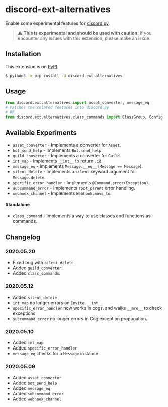 # discord-ext-alternatives
Enable some experimental features for [discord.py](https://github.com/Rapptz/discord.py/).

> ⚠️ **This is experimental and should be used with caution.**
> If you encounter any issues with this extension, please make an issue.

## Installation

This extension is on [PyPI](https://pypi.org/project/discord-ext-alternatives/).

```sh
$ python3 -m pip install -U discord-ext-alternatives
```

## Usage

```py
from discord.ext.alternatives import asset_converter, message_eq
# Patches the related features into discord.py
# OR
from discord.ext.alternatives.class_commands import ClassGroup, Config
```

## Available Experiments

- `asset_converter` - Implements a converter for ``Asset``.
- `bot_send_help` - Implements `Bot.send_help`.
- `guild_converter` - Implements a converter for ``Guild``.
- `int_map` - Implements `__int__` to return `.id`.
- `message_eq` - Implements `Message.__eq__` (`Message == Message`).
- `silent_delete` - Implements a `silent` keyword argument for `Message.delete`.
- `specific_error_handler` - Implements `@Command.error(Exception)`.
- `subcommand_error` - Implements `root_parent` error handling.
- `webhook_channel` - Implements `Webhook.move_to`.

#### Standalone
- `class_command` - Implements a way to use classes and functions as commands.

## Changelog

### 2020.05.20

- Fixed bug with `silent_delete`.
- Added `guild_converter`.
- Added `class_commands`.

### 2020.05.12

- Added `silent_delete`
- `int_map` no longer errors on `Invite.__int__`
- `specific_error_handler` now works in cogs, and walks `__mro__` to check exceptions.
- `subcommand_error` no longer errors in Cog exception propagation.

### 2020.05.10

- Added `int_map`
- Added `specific_error_handler`
- `message_eq` checks for a ``Message`` instance

### 2020.05.09

- Added `asset_converter`
- Added `bot_send_help`
- Added `message_eq`
- Added `subcommand_error`
- Added `webhook_channel`
